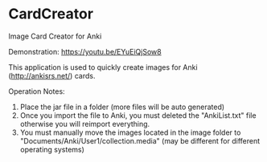 # CardCreator
Image Card Creator for Anki

Demonstration: https://youtu.be/EYuEiQjSow8

This application is used to quickly create images for Anki (http://ankisrs.net/) cards.

Operation Notes:
1. Place the jar file in a folder (more files will be auto generated)
2. Once you import the file to Anki, you must deleted the "AnkiList.txt" file otherwise you will reimport everything.
3. You must manually move the images located in the image folder to "Documents/Anki/User1/collection.media" (may be different for different operating systems)

